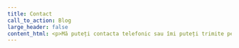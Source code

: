 ```yaml
---
title: Contact
call_to_action: Blog
large_header: false
content_html: <p>Mă puteți contacta telefonic sau îmi puteți trimite pe e-mail datele dumneavoastră și problema pe care doriți să o abordăm.</p>
---
```

